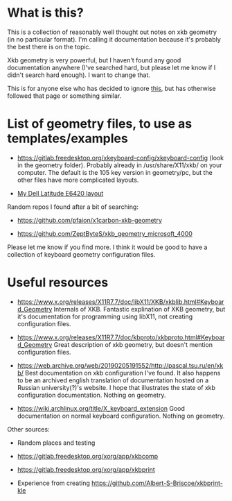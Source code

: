 # What is this?

This is a collection of reasonably well thought out notes on xkb geometry (in no particular format).
I'm calling it documentation because it's probably the best there is on the topic.

Xkb geometry is very powerful, but I haven't found any good documentation anywhere (I've searched hard, but please let me know if I didn't search hard enough).
I want to change that.

This is for anyone else who has decided to ignore [this](https://wiki.archlinux.org/title/X_keyboard_extension#xkb_geometry), but has otherwise followed that page or something similar.

# List of geometry files, to use as templates/examples

- https://gitlab.freedesktop.org/xkeyboard-config/xkeyboard-config (look in the geometry folder). Probably already in /usr/share/X11/xkb/ on your computer.
The default is the 105 key version in geometry/pc, but the other files have more complicated layouts.

- [My Dell Latitude E6420 layout](examples/geometry.xkb)

Random repos I found after a bit of searching:

- https://github.com/pfaion/x1carbon-xkb-geometry

- https://github.com/ZeptByteS/xkb_geometry_microsoft_4000

Please let me know if you find more.
I think it would be good to have a collection of keyboard geometry configuration files.


# Useful resources

- https://www.x.org/releases/X11R7.7/doc/libX11/XKB/xkblib.html#Keyboard_Geometry Internals of XKB. Fantastic explination of XKB geometry, but it's documentation for programming using libX11, not creating configuration files.

- https://www.x.org/releases/X11R7.7/doc/kbproto/xkbproto.html#Keyboard_Geometry Great description of xkb geometry, but doesn't mention configuration files.

- https://web.archive.org/web/20190205191552/http://pascal.tsu.ru/en/xkb/ Best documentation on xkb configuration I've found. It also happens to be an archived english translation of documentation hosted on a Russian university(?)'s website. I hope that illustrates the state of xkb configuration documentation. Nothing on geometry.

- https://wiki.archlinux.org/title/X_keyboard_extension Good documentation on normal keyboard configuration. Nothing on geometry.

Other sources:

- Random places and testing

- https://gitlab.freedesktop.org/xorg/app/xkbcomp

- https://gitlab.freedesktop.org/xorg/app/xkbprint

- Experience from creating https://github.com/Albert-S-Briscoe/xkbprint-kle
